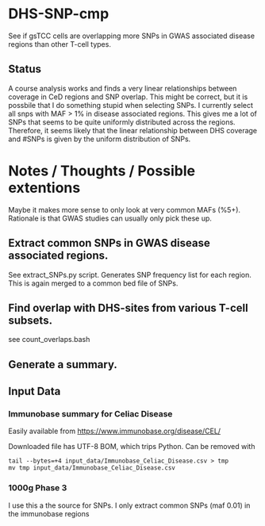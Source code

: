 # DHS-SNP-cmp
See if gsTCC cells are overlapping more SNPs in GWAS associated disease regions
than other T-cell types.

## Status
A course analysis works and finds a very linear relationships between coverage in CeD regions
and SNP overlap. This might be correct, but it is possbile that I do something stupid when
selecting SNPs. I currently select all snps with MAF > 1% in disease associated regions.
This gives me a lot of SNPs that seems to be quite uniformly distributed across the regions.
Therefore, it seems likely that the linear relationship between DHS coverage and #SNPs is
given by the uniform distribution of SNPs.

# Notes / Thoughts / Possible extentions
Maybe it makes more sense to only look at very common MAFs (%5+).
Rationale is that GWAS studies can usually only pick these up.

## Extract common SNPs in GWAS disease associated regions.
See extract\_SNPs.py script. Generates SNP frequency list
for each region. This is again merged to a common bed file of SNPs.
## Find overlap with DHS-sites from various T-cell subsets.
see count\_overlaps.bash
## Generate a summary.


## Input Data

### Immunobase summary for Celiac Disease
Easily available from https://www.immunobase.org/disease/CEL/

Downloaded file has UTF-8 BOM, which trips Python.
Can be removed with
```
tail --bytes=+4 input_data/Immunobase_Celiac_Disease.csv > tmp
mv tmp input_data/Immunobase_Celiac_Disease.csv
```

### 1000g Phase 3
I use this a the source for SNPs. I only extract common SNPs (maf 0.01)
in the immunobase regions
